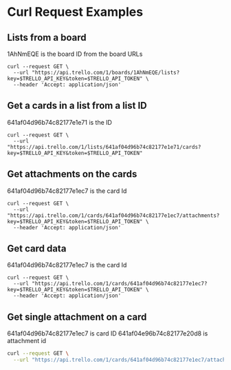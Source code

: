 # Curl Request Examples

## Lists from a board
1AhNmEQE is the board ID from the board URLs
```
curl --request GET \
  --url "https://api.trello.com/1/boards/1AhNmEQE/lists?key=$TRELLO_API_KEY&token=$TRELLO_API_TOKEN" \
  --header 'Accept: application/json'
```

## Get a cards in a list from a list ID

641af04d96b74c82177e1e71 is the ID

```
curl --request GET \
  --url "https://api.trello.com/1/lists/641af04d96b74c82177e1e71/cards?key=$TRELLO_API_KEY&token=$TRELLO_API_TOKEN"
```

## Get attachments on the cards
641af04d96b74c82177e1ec7 is the card Id

```
curl --request GET \
  --url "https://api.trello.com/1/cards/641af04d96b74c82177e1ec7/attachments?key=$TRELLO_API_KEY&token=$TRELLO_API_TOKEN" \
  --header 'Accept: application/json'
```

## Get card data

641af04d96b74c82177e1ec7 is the card Id

```
curl --request GET \
  --url "https://api.trello.com/1/cards/641af04d96b74c82177e1ec7?key=$TRELLO_API_KEY&token=$TRELLO_API_TOKEN" \
  --header 'Accept: application/json'
```

## Get single attachment on a card
641af04d96b74c82177e1ec7 is card ID
641af04e96b74c82177e20d8 is attachment id

```bash
curl --request GET \
  --url "https://api.trello.com/1/cards/641af04d96b74c82177e1ec7/attachments/641af04e96b74c82177e20d8?key=$TRELLO_API_KEY&token=$TRELLO_API_TOKEN"
```